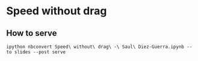 # Speed without drag

## How to serve

``ipython nbconvert Speed\ without\ drag\ -\ Saul\ Diez-Guerra.ipynb --to slides --post serve``
